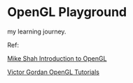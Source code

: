 # OpenGL Playground

my learning journey.

Ref:

[Mike Shah Introduction to OpenGL](https://www.youtube.com/playlist?list=PLvv0ScY6vfd9zlZkIIqGDeG5TUWswkMox)

[Victor Gordan OpenGL Tutorials](https://www.youtube.com/playlist?list=PLPaoO-vpZnumdcb4tZc4x5Q-v7CkrQ6M-)
